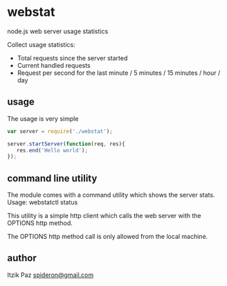 webstat
=======
node.js web server usage statistics

Collect usage statistics:
* Total requests since the server started
* Current handled requests
* Request per second for the last minute / 5 minutes / 15 minutes / hour / day



usage
-----
The usage is very simple

```javascript
var server = require('./webstat');

server.startServer(function(req, res){
   res.end('Hello world');
});
```


command line utility
--------------------
The module comes with a command utility which shows the server stats.
Usage: webstatctl status

This utility is a simple http client which calls the web server with the OPTIONS http method.

The OPTIONS http method call is only allowed from the local machine.


author
------
Itzik Paz <spideron@gmail.com>
